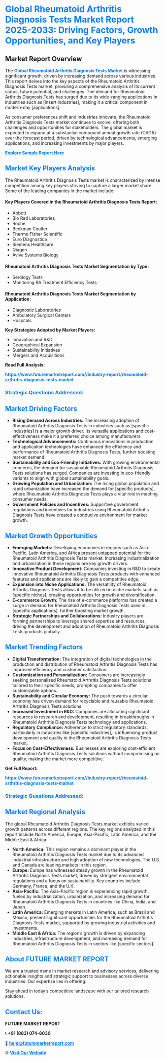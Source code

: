 <h1 style="color: #007BFF;">Global Rheumatoid Arthritis Diagnosis Tests Market Report 2025-2033: Driving Factors, Growth Opportunities, and Key Players</h1>

<section id="overview">
<h2>Market Report Overview</h2>
<p>The <a href="https://www.futuremarketreport.com//industry-report/rheumatoid-arthritis-diagnosis-tests-market" style="color: #007BFF; text-decoration: none;"><strong>Global Rheumatoid Arthritis Diagnosis Tests Market</strong></a> is witnessing significant growth, driven by increasing demand across various industries. This report delves into the key aspects of the Rheumatoid Arthritis Diagnosis Tests market, providing a comprehensive analysis of its current status, future potential, and challenges. The demand for Rheumatoid Arthritis Diagnosis Tests has surged due to its wide-ranging applications in industries such as [insert industries], making it a critical component in modern-day [applications].</p>
<p>As consumer preferences shift and industries innovate, the Rheumatoid Arthritis Diagnosis Tests market continues to evolve, offering both challenges and opportunities for stakeholders. The global market is expected to expand at a substantial compound annual growth rate (CAGR) over the forecast period, driven by technological advancements, emerging applications, and increasing investments by major players.</p>
</section>

<section id="overview">
<p><a href="https://www.futuremarketreport.com//request-sample/reportId=77284" style="color: #007BFF; text-decoration: none;"><strong>Explore Sample Report Here</strong></a></p>
</section>

<section id="key-players">
<h2 style="color: #007BFF;">Market Key Players Analysis</h2>
<p>The Rheumatoid Arthritis Diagnosis Tests market is characterized by intense competition among key players striving to capture a larger market share. Some of the leading companies in the market include:</p>
<h4>Key Players Covered in the Rheumatoid Arthritis Diagnosis Tests Report:</h4>
<ul><li>Abbott</li><li>Bio Rad Laboratories</li><li>Roche</li><li>Beckman Coulter</li><li>Thermo Fisher Scientific</li><li>Euro Diagnostica</li><li>Siemens Healthcare</li><li>Qiagen</li><li>Aviva Systems Biology</li></ul>
<h4>Rheumatoid Arthritis Diagnosis Tests Market Segmentation by Type:</h4>
<ul><li>Serology Tests</li><li>Monitoring RA Treatment Efficiency Tests</li></ul>

<h4>Rheumatoid Arthritis Diagnosis Tests Market Segmentation by Application:</h4>
<ul><li>Diagnostic Laboratories</li><li>Ambulatory Surgical Centers</li><li>Hospitals</li></ul>
<p><strong>Key Strategies Adopted by Market Players:</strong></p>
<ul>
<li>Innovation and R&D</li>
<li>Geographical Expansion</li>
<li>Sustainability Initiatives</li>
<li>Mergers and Acquisitions</li>
</ul>
</section>

<section>
<p><strong>Read Full Analysis: </strong></p><a href="https://www.futuremarketreport.com//industry-report/rheumatoid-arthritis-diagnosis-tests-market" style="color: #007BFF; text-decoration: none;"><strong>https://www.futuremarketreport.com//industry-report/rheumatoid-arthritis-diagnosis-tests-market</strong></a>
<h3 style="color: #007BFF;">Strategic Questions Addressed:</h3>
</section>

<section id="driving-factors">
<h2 style="color: #007BFF;">Market Driving Factors</h2>
<ul>
<li><strong>Rising Demand Across Industries:</strong> The increasing adoption of Rheumatoid Arthritis Diagnosis Tests in industries such as [specific industries] is a major growth driver. Its versatile applications and cost-effectiveness make it a preferred choice among manufacturers.</li>
<li><strong>Technological Advancements:</strong> Continuous innovations in production and application technologies have enhanced the efficiency and performance of Rheumatoid Arthritis Diagnosis Tests, further boosting market demand.</li>
<li><strong>Sustainability and Eco-Friendly Initiatives:</strong> With growing environmental concerns, the demand for sustainable Rheumatoid Arthritis Diagnosis Tests solutions has surged. Companies are investing in eco-friendly variants to align with global sustainability goals.</li>
<li><strong>Growing Population and Urbanization:</strong> The rising global population and rapid urbanization have increased the demand for [specific products], where Rheumatoid Arthritis Diagnosis Tests plays a vital role in meeting consumer needs.</li>
<li><strong>Government Policies and Incentives:</strong> Supportive government regulations and incentives for industries using Rheumatoid Arthritis Diagnosis Tests have created a conducive environment for market growth.</li>
</ul>
</section>

<section id="growth-opportunities">
<h2 style="color: #007BFF;">Market Growth Opportunities</h2>
<ul>
<li><strong>Emerging Markets:</strong> Developing economies in regions such as Asia-Pacific, Latin America, and Africa present untapped potential for the Rheumatoid Arthritis Diagnosis Tests market. Increasing industrialization and urbanization in these regions are key growth drivers.</li>
<li><strong>Innovative Product Development:</strong> Companies investing in R&D to create innovative Rheumatoid Arthritis Diagnosis Tests products with enhanced features and applications are likely to gain a competitive edge.</li>
<li><strong>Expansion into Niche Applications:</strong> The versatility of Rheumatoid Arthritis Diagnosis Tests allows it to be utilized in niche markets such as [specific niches], creating opportunities for growth and diversification.</li>
<li><strong>E-commerce Growth:</strong> The rise of e-commerce platforms has created a surge in demand for Rheumatoid Arthritis Diagnosis Tests used in [specific applications], further boosting market growth.</li>
<li><strong>Strategic Partnerships and Collaborations:</strong> Industry players are forming partnerships to leverage shared expertise and resources, driving the development and adoption of Rheumatoid Arthritis Diagnosis Tests products globally.</li>
</ul>
</section>

<section id="trending-factors">
<h2 style="color: #007BFF;">Market Trending Factors</h2>
<ul>
<li><strong>Digital Transformation:</strong> The integration of digital technologies in the production and distribution of Rheumatoid Arthritis Diagnosis Tests has improved efficiency and customer satisfaction.</li>
<li><strong>Customization and Personalization:</strong> Consumers are increasingly seeking personalized Rheumatoid Arthritis Diagnosis Tests solutions tailored to their specific needs, prompting companies to offer customizable options.</li>
<li><strong>Sustainability and Circular Economy:</strong> The push towards a circular economy has driven demand for recyclable and reusable Rheumatoid Arthritis Diagnosis Tests solutions.</li>
<li><strong>Increased Investment in R&D:</strong> Companies are allocating significant resources to research and development, resulting in breakthroughs in Rheumatoid Arthritis Diagnosis Tests technology and applications.</li>
<li><strong>Regulatory Compliance:</strong> Adherence to strict regulatory standards, particularly in industries like [specific industries], is influencing product development and quality in the Rheumatoid Arthritis Diagnosis Tests market.</li>
<li><strong>Focus on Cost-Effectiveness:</strong> Businesses are exploring cost-efficient Rheumatoid Arthritis Diagnosis Tests solutions without compromising on quality, making the market more competitive.</li>
</ul>
</section>

<section>
<p><strong>Get Full Report: </strong></p><a href="https://www.futuremarketreport.com//industry-report/rheumatoid-arthritis-diagnosis-tests-market" style="color: #007BFF; text-decoration: none;"><strong>https://www.futuremarketreport.com//industry-report/rheumatoid-arthritis-diagnosis-tests-market</strong></a>
<h3 style="color: #007BFF;">Strategic Questions Addressed:</h3>
</section>


<section id="regional-analysis">
<h2 style="color: #007BFF;">Market Regional Analysis</h2>
<p>The global Rheumatoid Arthritis Diagnosis Tests market exhibits varied growth patterns across different regions. The key regions analyzed in this report include North America, Europe, Asia-Pacific, Latin America, and the Middle East & Africa:</p>
<ul>
<li><strong>North America:</strong> This region remains a dominant player in the Rheumatoid Arthritis Diagnosis Tests market due to its advanced industrial infrastructure and high adoption of new technologies. The U.S. and Canada are leading markets in this region.</li>
<li><strong>Europe:</strong> Europe has witnessed steady growth in the Rheumatoid Arthritis Diagnosis Tests market, driven by stringent environmental regulations and a focus on sustainability. Key countries include Germany, France, and the U.K.</li>
<li><strong>Asia-Pacific:</strong> The Asia-Pacific region is experiencing rapid growth, fueled by industrialization, urbanization, and increasing demand for Rheumatoid Arthritis Diagnosis Tests in countries like China, India, and Japan.</li>
<li><strong>Latin America:</strong> Emerging markets in Latin America, such as Brazil and Mexico, present significant opportunities for the Rheumatoid Arthritis Diagnosis Tests market, supported by growing industrial activities and investments.</li>
<li><strong>Middle East & Africa:</strong> The region’s growth is driven by expanding industries, infrastructure development, and increasing demand for Rheumatoid Arthritis Diagnosis Tests in sectors like [specific sectors].</li>
</ul>
</section>

<footer>
<h2 style="color: #007BFF;">About FUTURE MARKET REPORT</h2>
<p>We are a trusted name in market research and advisory services, delivering actionable insights and strategic support to businesses across diverse industries. Our expertise lies in offering:</p>

<p>Stay ahead in today’s competitive landscape with our tailored research solutions.</p>

<h2 style="color: #007BFF;">Contact Us:</h2>
<p><strong>FUTURE MARKET REPORT</strong></p>
<p>📞 <strong>+91 (883) 074-8030</strong></p>
<p>📧 <strong><a href="mailto:help@futuremarketreport.com" style="color: #007BFF;">help@futuremarketreport.com</a></strong></p>
<p>🌐 <strong><a href="https://www.futuremarketreport.com/" style="color: #007BFF;">Visit Our Website</a></strong></p>
</footer>